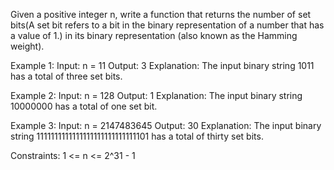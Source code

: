 Given a positive integer n, write a function that returns the number of set bits(A set bit refers to a bit in the binary representation of a number that has a value of 1.) in its binary representation (also known as the Hamming weight).

Example 1:
Input: n = 11
Output: 3
Explanation:
The input binary string 1011 has a total of three set bits.

Example 2:
Input: n = 128
Output: 1
Explanation:
The input binary string 10000000 has a total of one set bit.

Example 3:
Input: n = 2147483645
Output: 30
Explanation:
The input binary string 1111111111111111111111111111101 has a total of thirty set bits.


Constraints:
1 <= n <= 2^31 - 1
